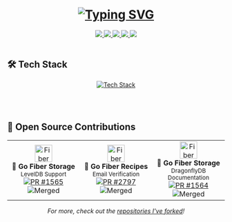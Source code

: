 <h1 align="center">
    <a href="https://git.io/typing-svg">
        <img src="https://readme-typing-svg.herokuapp.com?font=Fira+Code&pause=1000&color=2CACF7&center=true&vCenter=true&repeat=true&width=435&height=35&lines=Hello!+%F0%9F%91%8B+I'm+Sad%C4%B1k+S%C3%BCnb%C3%BCl;Backend+Developer;Software+Engineer" alt="Typing SVG" />
    </a>
</h1>

<div align="center">
    <a href="https://sadiksunbul.vercel.app/" target="_blank">
        <img src="https://custom-icon-badges.demolab.com/badge/-Website-teal?style=for-the-badge&logo=browser&logoColor=white"/>
    </a>
    <a href="https://www.linkedin.com/in/sadiksunbul/" target="_blank">
        <img src="https://custom-icon-badges.demolab.com/badge/-LinkedIn-0A66C2?style=for-the-badge&logo=linkedin&logoColor=white"/>
    </a>
    <a href="https://discord.gg/Sadık Sünbül#3106" target="_blank">
        <img src="https://custom-icon-badges.demolab.com/badge/-Discord-5865F2?style=for-the-badge&logo=discord&logoColor=white"/>
    </a>
    <a href="mailto:ssunbul.dev@gmail.com">
        <img src="https://custom-icon-badges.demolab.com/badge/-Email-red?style=for-the-badge&logo=mail&logoColor=white"/>
    </a>
    <a href="https://hub.docker.com/u/sadik10" target="_blank">
        <img src="https://custom-icon-badges.demolab.com/badge/-DockerHub-2496ED?style=for-the-badge&logo=docker&logoColor=white"/>
    </a>
</div>

<br/>

## 🛠️ Tech Stack

<p align="center">
  <a href="https://skillicons.dev">
    <img src="https://skillicons.dev/icons?i=go,dotnet,solidity,git,github,docker,kubernetes,mongodb,mysql,postgresql,redis,rabbitmq,elasticsearch,gcp,githubactions&perline=5" alt="Tech Stack" />
  </a>
</p>

<br/>



<br/>

## 🤝 Open Source Contributions

<table align="center">
<tr>
<td align="center" width="33%">
    <img src="https://github.com/gofiber/docs/raw/master/static/img/logo.svg" width="40px" alt="Fiber Logo"/>
    <br/>
    <strong>🚀 Go Fiber Storage</strong>
    <br/>
     <small>LevelDB Support</small>
    <br/>
    <a href="https://github.com/gofiber/storage/pull/1565">
        <img src="https://img.shields.io/badge/PR-1565-blue?style=flat-square&logo=github" alt="PR #1565"/>
    </a>
    <br/>
    <img src="https://img.shields.io/badge/Merged-green?style=flat-square" alt="Merged"/>
</td>
<td align="center" width="33%">
    <img src="https://github.com/gofiber/docs/raw/master/static/img/logo.svg" width="40px" alt="Fiber Logo"/>
    <br/>
    <strong>📧 Go Fiber Recipes</strong>
    <br/>
     <small>Email Verification</small>
    <br/>
    <a href="https://github.com/gofiber/recipes/pull/2797">
        <img src="https://img.shields.io/badge/PR-2797-blue?style=flat-square&logo=github" alt="PR #2797"/>
    </a>
    <br/>
    <img src="https://img.shields.io/badge/Merged-green?style=flat-square" alt="Merged"/>
</td>
<td align="center" width="33%">
    <img src="https://github.com/gofiber/docs/raw/master/static/img/logo.svg" width="40px" alt="Fiber Logo"/>
    <br/>
    <strong>🐉 Go Fiber Storage</strong>
    <br/>
     <small>DragonflyDB Documentation</small>
    <br/>
    <a href="https://github.com/gofiber/storage/pull/1564">
        <img src="https://img.shields.io/badge/PR-1564-blue?style=flat-square&logo=github" alt="PR #1564"/>
    </a>
    <br/>
    <img src="https://img.shields.io/badge/Merged-green?style=flat-square" alt="Merged"/>
</td>
</tr>
</table>

<div align="center">
    <i>For more, check out the <a href="https://github.com/SadikSunbul?tab=repositories&q=&type=fork">repositories I've forked</a>!</i>
</div>